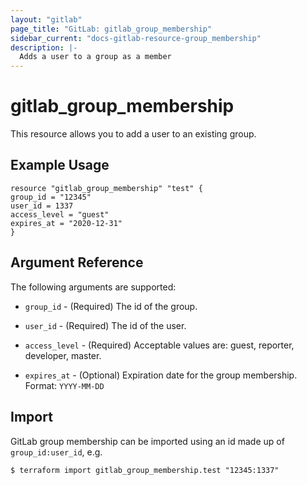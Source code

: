 ```yaml
---
layout: "gitlab"
page_title: "GitLab: gitlab_group_membership"
sidebar_current: "docs-gitlab-resource-group_membership"
description: |-
  Adds a user to a group as a member
---
```


# gitlab\_group_membership

This resource allows you to add a user to an existing group.

## Example Usage

```hcl
resource "gitlab_group_membership" "test" {
group_id = "12345"
user_id = 1337
access_level = "guest"
expires_at = "2020-12-31"
}
```

## Argument Reference

The following arguments are supported:

* `group_id` - (Required) The id of the group.

* `user_id` - (Required) The id of the user.

* `access_level` - (Required)  Acceptable values are: guest, reporter, developer, master.

* `expires_at` - (Optional) Expiration date for the group membership. Format: `YYYY-MM-DD`

## Import

GitLab group membership can be imported using an id made up of `group_id:user_id`, e.g.

```
$ terraform import gitlab_group_membership.test "12345:1337"
```
